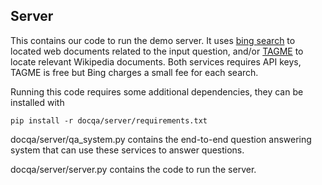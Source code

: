 ## Server
This contains our code to run the demo server. It uses [bing search](https://azure.microsoft.com/en-us/services/cognitive-services/bing-web-search-api/)
 to located web documents related to the input question, and/or [TAGME](https://tagme.d4science.org/tagme/) to 
 locate relevant Wikipedia documents. Both services requires API keys, TAGME is free but Bing charges a small
 fee for each search. 
 
 Running this code requires some additional dependencies, they can be installed with
 
 `pip install -r docqa/server/requirements.txt`
 
 docqa/server/qa_system.py contains the end-to-end question answering system that can use these services to answer questions.
 
 docqa/server/server.py contains the code to run the server. 
 
 